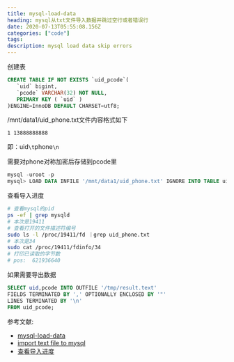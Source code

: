 ```yaml
---
title: mysql-load-data
heading: mysql从txt文件导入数据并跳过空行或者错误行
date: 2020-07-13T05:55:08.156Z
categories: ["code"]
tags: 
description: mysql load data skip errors
---
```


创建表
```sql
CREATE TABLE IF NOT EXISTS `uid_pcode`(
   `uid` bigint,
   `pcode` VARCHAR(32) NOT NULL,
   PRIMARY KEY ( `uid` ) 
)ENGINE=InnoDB DEFAULT CHARSET=utf8; 
```

/mnt/data1/uid_phone.txt文件内容格式如下
```
1 13888888888
```

即：uid`\t`phone`\n`

需要对phone对称加密后存储到pcode里
```sql
mysql -uroot -p
mysql> LOAD DATA INFILE '/mnt/data1/uid_phone.txt' IGNORE INTO TABLE uid_pcode(@c1,@c2) set uid=@c1,pcode=HEX(aes_encrypt(lower(conv(@c2,10,32)),'yourkey'));
```

查看导入进度
```bash
# 查看mysql的pid
ps -ef | grep mysqld
# 本次是19411
# 查看打开的文件描述符编号
sudo ls -l /proc/19411/fd ｜grep uid_phone.txt
# 本次是34
sudo cat /proc/19411/fdinfo/34
# 打印已读取的字节数
# pos:	621936640
```

如果需要导出数据
```sql
SELECT uid,pcode INTO OUTFILE '/tmp/result.text'
FIELDS TERMINATED BY ',' OPTIONALLY ENCLOSED BY '"'
LINES TERMINATED BY '\n'
FROM uid_pcode;
```

参考文献:
- [mysql-load-data](https://dev.mysql.com/doc/refman/8.0/en/load-data.html)
- [import text file to mysql](https://stackoverflow.com/questions/13579810/how-to-import-data-from-text-file-to-mysql-database)
- [查看导入进度](https://stackoverflow.com/questions/5748565/how-to-see-progress-of-csv-upload-in-mysql)
